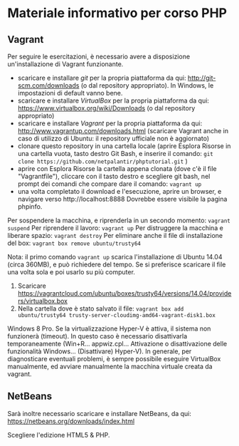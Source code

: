# Materiale informativo per corso PHP

## Vagrant

Per seguire le esercitazioni, è necessario avere a disposizione un'installazione di Vagrant funzionante. 

- scaricare e installare *git* per la propria piattaforma da qui: http://git-scm.com/downloads (o dal repository appropriato). In Windows, le impostazioni di default vanno bene.
- scaricare e installare *VirtualBox* per la propria piattaforma da qui: https://www.virtualbox.org/wiki/Downloads (o dal repository appropriato)
- scaricare e installare *Vagrant* per la propria piattaforma da qui: http://www.vagrantup.com/downloads.html (scaricare Vagrant anche in caso di utilizzo di Ubuntu: il repository ufficiale non è aggiornato)
- clonare questo repository in una cartella locale (aprire Esplora Risorse in una cartella vuota, tasto destro Git Bash, e inserire il comando: `git clone https://github.com/netpalantir/phptutorial.git` )
- aprire con Esplora Risorse la cartella appena clonata (dove c'è il file "Vagrantfile"), cliccare con il tasto destro e scegliere git bash, nel prompt dei comandi che compare dare il comando: `vagrant up`
- una volta completato il download e l'esecuzione, aprire un browser, e navigare verso http://localhost:8888 Dovrebbe essere visibile la pagina phpinfo.

Per sospendere la macchina, e riprenderla in un secondo momento: `vagrant suspend`
Per riprendere il lavoro: `vagrant up`
Per distruggere la macchina e liberare spazio: `vagrant destroy`
Per eliminare anche il file di installazione del box: `vagrant box remove ubuntu/trusty64`

Nota: il primo comando `vagrant up` scarica l'installazione di Ubuntu 14.04 (circa 360MB), e può richiedere del tempo. Se si preferisce scaricare il file una volta sola e poi usarlo su più computer.

1. Scaricare https://vagrantcloud.com/ubuntu/boxes/trusty64/versions/14.04/providers/virtualbox.box
2. Nella cartella dove è stato salvato il file: `vagrant box add ubuntu/trusty64 trusty-server-cloudimg-amd64-vagrant-disk1.box`

Windows 8 Pro. Se la virtualizzazione Hyper-V è attiva, il sistema non funzionerà (timeout). In questo caso è necessario disattivarla temporaneamente (Win+R... appwiz.cpl... Attivazione o disattivazione delle funzionalità Windows... (Disattivare) Hyper-V). In generale, per diagnosticare eventuali problemi, è sempre possibile eseguire VirtualBox manualmente, ed avviare manualmente la macchina virtuale creata da vagrant.

## NetBeans

Sarà inoltre necessario scaricare e installare NetBeans, da qui: https://netbeans.org/downloads/index.html

Scegliere l'edizione HTML5 & PHP.

